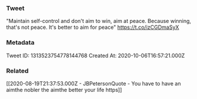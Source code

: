 ### Tweet
"Maintain self-control and don't aim to win, aim at peace. Because winning, that's not peace. It's better to aim for peace" https://t.co/izCGDmaSyX

### Metadata
Tweet ID: 1313523754778144768
Created At: 2020-10-06T16:57:21.000Z

### Related
[[2020-08-19T21:37:53.000Z - JBPetersonQuote - You have to have an aimthe nobler the aimthe better your life https]]

